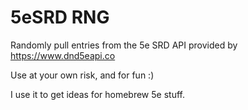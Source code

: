# 5eSRD RNG

Randomly pull entries from the 5e SRD API provided by https://www.dnd5eapi.co

Use at your own risk, and for fun :)

I use it to get ideas for homebrew 5e stuff.